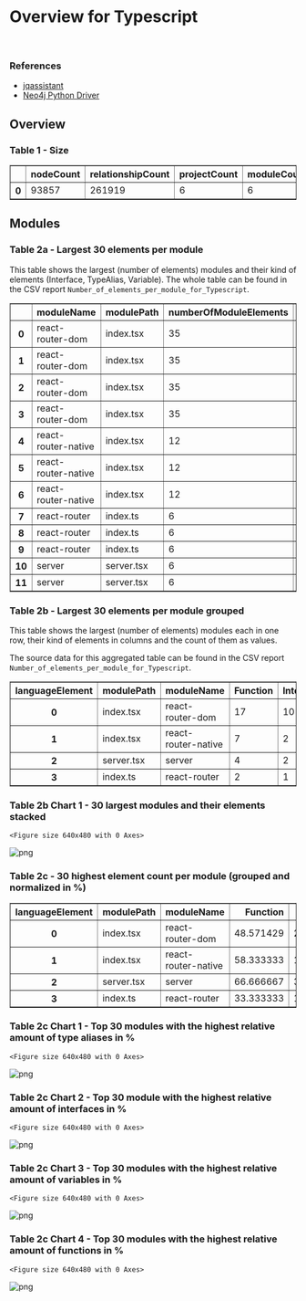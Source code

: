 # Overview for Typescript

<br>  

### References
- [jqassistant](https://jqassistant.org)
- [Neo4j Python Driver](https://neo4j.com/docs/api/python-driver/current)





## Overview

### Table 1 - Size




<div>
<table border="1" class="dataframe">
  <thead>
    <tr style="text-align: right;">
      <th></th>
      <th>nodeCount</th>
      <th>relationshipCount</th>
      <th>projectCount</th>
      <th>moduleCount</th>
      <th>functionCount</th>
      <th>objectCount</th>
      <th>typeAliasCount</th>
      <th>interfaceCount</th>
      <th>classCount</th>
      <th>methodCount</th>
    </tr>
  </thead>
  <tbody>
    <tr>
      <th>0</th>
      <td>93857</td>
      <td>261919</td>
      <td>6</td>
      <td>6</td>
      <td>83</td>
      <td>41</td>
      <td>14</td>
      <td>18</td>
      <td>1</td>
      <td>1</td>
    </tr>
  </tbody>
</table>
</div>



## Modules

### Table 2a - Largest 30 elements per module

This table shows the largest (number of elements) modules and their kind of elements (Interface, TypeAlias, Variable).
The whole table can be found in the CSV report `Number_of_elements_per_module_for_Typescript`.




<div>
<table border="1" class="dataframe">
  <thead>
    <tr style="text-align: right;">
      <th></th>
      <th>moduleName</th>
      <th>modulePath</th>
      <th>numberOfModuleElements</th>
      <th>languageElement</th>
      <th>numberOfElements</th>
    </tr>
  </thead>
  <tbody>
    <tr>
      <th>0</th>
      <td>react-router-dom</td>
      <td>index.tsx</td>
      <td>35</td>
      <td>Function</td>
      <td>17</td>
    </tr>
    <tr>
      <th>1</th>
      <td>react-router-dom</td>
      <td>index.tsx</td>
      <td>35</td>
      <td>TypeAlias</td>
      <td>3</td>
    </tr>
    <tr>
      <th>2</th>
      <td>react-router-dom</td>
      <td>index.tsx</td>
      <td>35</td>
      <td>Interface</td>
      <td>10</td>
    </tr>
    <tr>
      <th>3</th>
      <td>react-router-dom</td>
      <td>index.tsx</td>
      <td>35</td>
      <td>Variable</td>
      <td>5</td>
    </tr>
    <tr>
      <th>4</th>
      <td>react-router-native</td>
      <td>index.tsx</td>
      <td>12</td>
      <td>Function</td>
      <td>7</td>
    </tr>
    <tr>
      <th>5</th>
      <td>react-router-native</td>
      <td>index.tsx</td>
      <td>12</td>
      <td>TypeAlias</td>
      <td>3</td>
    </tr>
    <tr>
      <th>6</th>
      <td>react-router-native</td>
      <td>index.tsx</td>
      <td>12</td>
      <td>Interface</td>
      <td>2</td>
    </tr>
    <tr>
      <th>7</th>
      <td>react-router</td>
      <td>index.ts</td>
      <td>6</td>
      <td>Function</td>
      <td>2</td>
    </tr>
    <tr>
      <th>8</th>
      <td>react-router</td>
      <td>index.ts</td>
      <td>6</td>
      <td>Interface</td>
      <td>1</td>
    </tr>
    <tr>
      <th>9</th>
      <td>react-router</td>
      <td>index.ts</td>
      <td>6</td>
      <td>TypeAlias</td>
      <td>3</td>
    </tr>
    <tr>
      <th>10</th>
      <td>server</td>
      <td>server.tsx</td>
      <td>6</td>
      <td>Interface</td>
      <td>2</td>
    </tr>
    <tr>
      <th>11</th>
      <td>server</td>
      <td>server.tsx</td>
      <td>6</td>
      <td>Function</td>
      <td>4</td>
    </tr>
  </tbody>
</table>
</div>



### Table 2b - Largest 30 elements per module grouped

This table shows the largest (number of elements) modules each in one row, their kind of elements in columns and the count of them as values.

The source data for this aggregated table can be found in the CSV report `Number_of_elements_per_module_for_Typescript`.




<div>
<table border="1" class="dataframe">
  <thead>
    <tr style="text-align: right;">
      <th>languageElement</th>
      <th>modulePath</th>
      <th>moduleName</th>
      <th>Function</th>
      <th>Interface</th>
      <th>TypeAlias</th>
      <th>Variable</th>
    </tr>
  </thead>
  <tbody>
    <tr>
      <th>0</th>
      <td>index.tsx</td>
      <td>react-router-dom</td>
      <td>17</td>
      <td>10</td>
      <td>3</td>
      <td>5</td>
    </tr>
    <tr>
      <th>1</th>
      <td>index.tsx</td>
      <td>react-router-native</td>
      <td>7</td>
      <td>2</td>
      <td>3</td>
      <td>0</td>
    </tr>
    <tr>
      <th>2</th>
      <td>server.tsx</td>
      <td>server</td>
      <td>4</td>
      <td>2</td>
      <td>0</td>
      <td>0</td>
    </tr>
    <tr>
      <th>3</th>
      <td>index.ts</td>
      <td>react-router</td>
      <td>2</td>
      <td>1</td>
      <td>3</td>
      <td>0</td>
    </tr>
  </tbody>
</table>
</div>



### Table 2b Chart 1 - 30 largest modules and their elements stacked


    <Figure size 640x480 with 0 Axes>



    
![png](OverviewTypescript_files/OverviewTypescript_17_1.png)
    


### Table 2c - 30 highest element count per module (grouped and normalized in %)




<div>
<table border="1" class="dataframe">
  <thead>
    <tr style="text-align: right;">
      <th>languageElement</th>
      <th>modulePath</th>
      <th>moduleName</th>
      <th>Function</th>
      <th>Interface</th>
      <th>TypeAlias</th>
      <th>Variable</th>
    </tr>
  </thead>
  <tbody>
    <tr>
      <th>0</th>
      <td>index.tsx</td>
      <td>react-router-dom</td>
      <td>48.571429</td>
      <td>28.571429</td>
      <td>8.571429</td>
      <td>14.285714</td>
    </tr>
    <tr>
      <th>1</th>
      <td>index.tsx</td>
      <td>react-router-native</td>
      <td>58.333333</td>
      <td>16.666667</td>
      <td>25.000000</td>
      <td>0.000000</td>
    </tr>
    <tr>
      <th>2</th>
      <td>server.tsx</td>
      <td>server</td>
      <td>66.666667</td>
      <td>33.333333</td>
      <td>0.000000</td>
      <td>0.000000</td>
    </tr>
    <tr>
      <th>3</th>
      <td>index.ts</td>
      <td>react-router</td>
      <td>33.333333</td>
      <td>16.666667</td>
      <td>50.000000</td>
      <td>0.000000</td>
    </tr>
  </tbody>
</table>
</div>



### Table 2c Chart 1 - Top 30 modules with the highest relative amount of type aliases in %


    <Figure size 640x480 with 0 Axes>



    
![png](OverviewTypescript_files/OverviewTypescript_21_1.png)
    


### Table 2c Chart 2 - Top 30 module with the highest relative amount of interfaces in %


    <Figure size 640x480 with 0 Axes>



    
![png](OverviewTypescript_files/OverviewTypescript_23_1.png)
    


### Table 2c Chart 3 - Top 30 modules with the highest relative amount of variables in %


    <Figure size 640x480 with 0 Axes>



    
![png](OverviewTypescript_files/OverviewTypescript_25_1.png)
    


### Table 2c Chart 4 - Top 30 modules with the highest relative amount of functions in %


    <Figure size 640x480 with 0 Axes>



    
![png](OverviewTypescript_files/OverviewTypescript_27_1.png)
    

